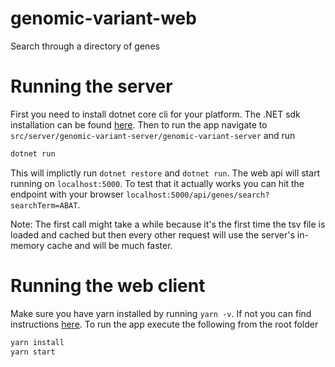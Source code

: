 # genomic-variant-web
Search through a directory of genes

# Running the server
First you need to install dotnet core cli for your platform. The .NET sdk installation can be found [here](https://www.microsoft.com/net/learn/get-started/macos). Then to run the app navigate to `src/server/genomic-variant-server/genomic-variant-server` and run

```sh
dotnet run
```

This will implictly run `dotnet restore` and `dotnet run`. The web api will start running on `localhost:5000`. To test that it actually works you can hit the endpoint with your browser `localhost:5000/api/genes/search?searchTerm=ABAT`.

Note: The first call might take a while because it's the first time the tsv file is loaded and cached but then every other request will use the server's in-memory cache and will be much faster.

# Running the web client
Make sure you have yarn installed by running `yarn -v`. If not you can find instructions [here](https://yarnpkg.com/lang/en/docs/install/#mac-stable). To run the app execute the following from the root folder

```sh
yarn install
yarn start
```

